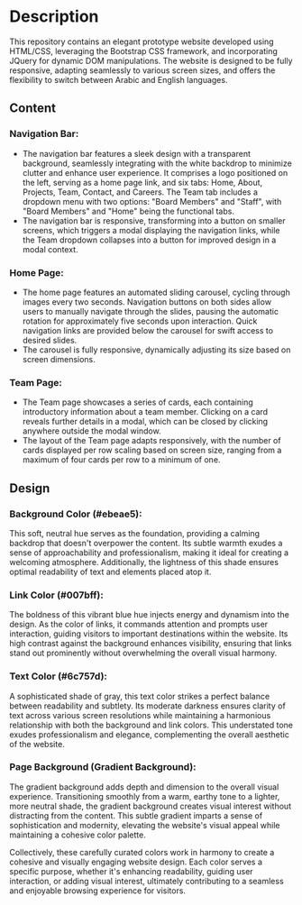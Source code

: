 # Description 

This repository contains an elegant prototype website developed using HTML/CSS, leveraging the Bootstrap CSS framework, and incorporating JQuery for dynamic DOM manipulations. The website is designed to be fully responsive, adapting seamlessly to various screen sizes, and offers the flexibility to switch between Arabic and English languages. 

## Content
### Navigation Bar:
- The navigation bar features a sleek design with a transparent background, seamlessly integrating with the white backdrop to minimize clutter and enhance user experience. It comprises a logo positioned on the left, serving as a home page link, and six tabs: Home, About, Projects, Team, Contact, and Careers. The Team tab includes a dropdown menu with two options: "Board Members" and "Staff", with "Board Members" and "Home" being the functional tabs.
- The navigation bar is responsive, transforming into a button on smaller screens, which triggers a modal displaying the navigation links, while the Team dropdown collapses into a button for improved design in a modal context.
### Home Page:
- The home page features an automated sliding carousel, cycling through images every two seconds. Navigation buttons on both sides allow users to manually navigate through the slides, pausing the automatic rotation for approximately five seconds upon interaction. Quick navigation links are provided below the carousel for swift access to desired slides.
- The carousel is fully responsive, dynamically adjusting its size based on screen dimensions.
### Team Page:
- The Team page showcases a series of cards, each containing introductory information about a team member. Clicking on a card reveals further details in a modal, which can be closed by clicking anywhere outside the modal window.
- The layout of the Team page adapts responsively, with the number of cards displayed per row scaling based on screen size, ranging from a maximum of four cards per row to a minimum of one.

## Design
### Background Color (#ebeae5):
This soft, neutral hue serves as the foundation, providing a calming backdrop that doesn't overpower the content. Its subtle warmth exudes a sense of approachability and professionalism, making it ideal for creating a welcoming atmosphere. Additionally, the lightness of this shade ensures optimal readability of text and elements placed atop it.
### Link Color (#007bff):
The boldness of this vibrant blue hue injects energy and dynamism into the design. As the color of links, it commands attention and prompts user interaction, guiding visitors to important destinations within the website. Its high contrast against the background enhances visibility, ensuring that links stand out prominently without overwhelming the overall visual harmony.
### Text Color (#6c757d):
A sophisticated shade of gray, this text color strikes a perfect balance between readability and subtlety. Its moderate darkness ensures clarity of text across various screen resolutions while maintaining a harmonious relationship with both the background and link colors. This understated tone exudes professionalism and elegance, complementing the overall aesthetic of the website.
### Page Background (Gradient Background):
The gradient background adds depth and dimension to the overall visual experience. Transitioning smoothly from a warm, earthy tone to a lighter, more neutral shade, the gradient background creates visual interest without distracting from the content. This subtle gradient imparts a sense of sophistication and modernity, elevating the website's visual appeal while maintaining a cohesive color palette.

Collectively, these carefully curated colors work in harmony to create a cohesive and visually engaging website design. Each color serves a specific purpose, whether it's enhancing readability, guiding user interaction, or adding visual interest, ultimately contributing to a seamless and enjoyable browsing experience for visitors.
